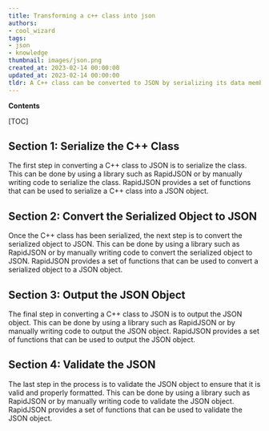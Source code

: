 ```yaml
---
title: Transforming a c++ class into json
authors:
- cool_wizard
tags:
- json
- knowledge
thumbnail: images/json.png
created_at: 2023-02-14 00:00:00
updated_at: 2023-02-14 00:00:00
tldr: A C++ class can be converted to JSON by serializing its data members into a JSON object.
---
```


**Contents**

[TOC]

## Section 1: Serialize the C++ Class

The first step in converting a C++ class to JSON is to serialize the class. This can be done by using a library such as RapidJSON or by manually writing code to serialize the class. RapidJSON provides a set of functions that can be used to serialize a C++ class into a JSON object.

## Section 2: Convert the Serialized Object to JSON

Once the C++ class has been serialized, the next step is to convert the serialized object to JSON. This can be done by using a library such as RapidJSON or by manually writing code to convert the serialized object to JSON. RapidJSON provides a set of functions that can be used to convert a serialized object to a JSON object.

## Section 3: Output the JSON Object

The final step in converting a C++ class to JSON is to output the JSON object. This can be done by using a library such as RapidJSON or by manually writing code to output the JSON object. RapidJSON provides a set of functions that can be used to output the JSON object.

## Section 4: Validate the JSON

The last step in the process is to validate the JSON object to ensure that it is valid and properly formatted. This can be done by using a library such as RapidJSON or by manually writing code to validate the JSON object. RapidJSON provides a set of functions that can be used to validate the JSON object.
